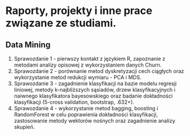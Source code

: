 # Raporty, projekty i inne prace związane ze studiami.

## Data Mining
1. Sprawozdanie 1 - pierwszy kontakt z językiem R, zapoznanie z metodami analizy opisowej z wykorzystaniem danych Churn.
2. Sprawozdanie 2 - porównanie metod dyskretyzacji cech ciągłych oraz wykorzystanie metod redukcji wymiaru - PCA i MDS.
3. Sprawozdanie 3 - zagadnienie klasyfikacji na bazie modelu regresji liniowej, metody k-najbliższych sąsiadów, drzew klasyfikacyjnych i naiwnego klasyfikatora bayesowskiego oraz badanie dokładności klasyfikacji (5-cross validation, bootstrap, .632+).
4. Sprawozdanie 4 - wykorzystanie metod bagging, boosting i RandomForest w celu poprawienia dokładności klasyfikacji, zastosowanie metody wektorów nośnych oraz zagadnienie analizy skupień. 
